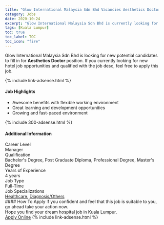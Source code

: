 ```yaml
---
title: "Glow International Malaysia Sdn Bhd Vacancies Aesthetics Doctor" 
category: Jobs 
date: 2020-10-24 
excerpt: "Glow International Malaysia Sdn Bhd is currently looking for suitable person to fill in the Aesthetics Doctor which positioned at Kuala Lumpur" 
tags: [Kuala Lumpur] 
toc: true 
toc_label: TOC 
toc_icon: "fire" 
--- 
```


<p>Glow International Malaysia Sdn Bhd is looking for new potential candidates to fill in for <b>Aesthetics Doctor</b> position. If you currently looking for new hotel job opportunities and qualified with the job desc, feel free to apply this job.
</p>{% include link-adsense.html %} 
<div><div><h4>Job Highlights</h4></div><div><ul><li><div><div><div><div></div></div></div><div><span>Awesome benefits with flexible working environment</span></div></div></li><li><div><div><div><div></div></div></div><div><span>Great learning and development opportunities</span></div></div></li><li><div><div><div><div></div></div></div><div><span>Growing and fast-paced environment</span></div></div></li></ul></div></div> 
{% include 300-adsense.html %} 
<div><div><h4>Additional Information</h4></div><div><div><div><div><div><div><div><span>Career Level</span></div><div><span>Manager</span></div></div></div></div><div><div><div><div><span>Qualification</span></div><div><span>Bachelor's Degree, Post Graduate Diploma, Professional Degree, Master's Degree</span></div></div></div></div><div><div><div><div><span>Years of Experience</span></div><div><span>4 years</span></div></div></div></div><div><div><div><div><span>Job Type</span></div><div><span>Full-Time</span></div></div></div></div><div><div><div><div><span>Job Specializations</span></div><div><span><a href="/en/job-search/healthcare-jobs/">Healthcare</a>, <a href="/en/job-search/doctor-diagnosis-healthcare-jobs/">Diagnosis/Others</a></span></div></div></div></div></div></div></div></div> 
#### How To Apply 
If you confident and feel that this job is suitable to you, go ahead take your action now. <br/> 
Hope you find your dream hospital job in Kuala Lumpur. <br/> 
<a href="https://www.jobstreet.com.my/en/job/aesthetics-doctor-4405882?jobId=jobstreet-my-job-4405882" class="btn btn--warning" target="_blank" rel="nofollow noopenner">Apply Online</a> 
{% include link-adsense.html %} 